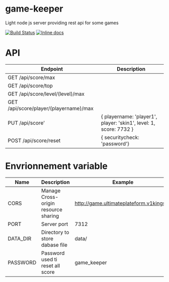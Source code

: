# game-keeper
Light node js server providing rest api for some games

[![Build Status](https://travis-ci.org/achorein/game-keeper.svg?branch=master)](https://travis-ci.org/achorein/game-keeper)
[![Inline docs](http://inch-ci.org/github/achorein/game-keeper.svg?branch=master)](http://inch-ci.org/github/achorein/game-keeper)

# API

| Endpoint  | Description 
| ------------- | -------------
| GET /api/score/max | 
| GET /api/score/top | 
| GET /api/score/level/(level)/max |
| GET /api/score/player/(playername)/max  | 
| PUT /api/score' | { playername: 'player1', player: 'skin1', level: 1, score: 7732 }
| POST /api/score/reset | { securitycheck: 'password'}

# Envrionnement variable

| Name  | Description | Example
| ------------- | ------------- | -------------
| CORS | Manage Cross-origin resource sharing | http://game.ultimateplateform.v1kings.io
| PORT | Server port | 7312
| DATA_DIR | Directory to store dabase file | data/
| PASSWORD | Password used ti reset all score | game_keeper
